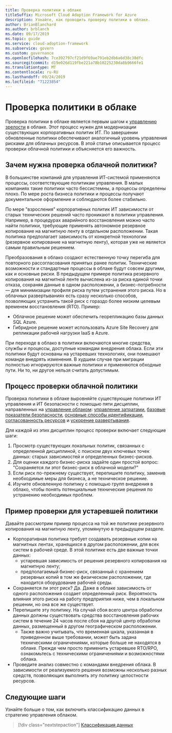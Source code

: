 ```yaml
---
title: Проверка политики в облаке
titleSuffix: Microsoft Cloud Adoption Framework for Azure
description: Узнайте, как проводить проверку политики в облаке.
author: BrianBlanchard
ms.author: brblanch
ms.date: 09/17/2019
ms.topic: guide
ms.service: cloud-adoption-framework
ms.subservice: govern
ms.custom: governance
ms.openlocfilehash: 7ce392797cf21d9f69ae791eb2db6a6d38c38dfc
ms.sourcegitcommit: d19e026d119fbe221a78b10225230da8b9666fe1
ms.translationtype: MT
ms.contentlocale: ru-RU
ms.lasthandoff: 09/24/2019
ms.locfileid: "71223854"
---
```

<!-- markdownlint-disable MD026 -->

# <a name="conduct-a-cloud-policy-review"></a>Проверка политики в облаке

Проверка политики в облаке является первым шагом к [управлению зрелости](../index.md) в облаке. Этот процесс нужен для модернизации существующих корпоративных политик ИТ. По завершении обновленные политики обеспечивают аналогичный уровень управления рисками для облачных ресурсов. В этой статье описывается процесс проверки облачной политики и объясняется его важность.

## <a name="why-perform-a-cloud-policy-review"></a>Зачем нужна проверка облачной политики?

В большинстве компаний для управления ИТ-системой применяются процессы, соответствующие политикам управления. В малых компаниях такие политики часто бессистемны, а процессы определены плохо. По мере роста бизнеса политики и процессы получают документальное оформление и соблюдаются более стабильно.

По мере "взросления" корпоративных политик ИТ зависимости от старых технических решений часто проникают в политики управления. Например, в процедурах аварийного восстановления можно часто найти политики, требующие применять автономное резервное копирование на магнитную ленту в отдельном расположении. Такая политика предполагает зависимость от конкретной технологии (резервное копирование на магнитную ленту), которая уже не является самым правильным решением.

Преобразования в облако создают естественную точку перегиба для повторного рассогласования принятых ранее политик. Технические возможности и стандартные процессы в облаке будут совсем другими, как и основные риски. В предыдущем примере политика резервного копирования на магнитной ленте вычислена из-за риска единой точки отказа, сохраняя данные в одном расположении, а бизнес-потребности — для минимизации профиля риска путем устранения этого риска. Но в облачных развертываниях есть сразу несколько способов, позволяющих устранить такой риск с гораздо более низким целевым временем восстановления (RTO). Пример:

- Облачное решение может обеспечить георепликацию базы данных SQL Azure.
- Гибридное решение может использовать Azure Site Recovery для репликации рабочей нагрузки IaaS в Azure.

При переходе в облако в политики включаются многие средства, службы и процессы, доступные командам внедрения облака. Если эти политики будут основаны на устаревших технологиях, они помешают команде внедрять изменения. В худшем случае при миграции полностью игнорируются важные политики и применяются обходные пути. Ни то, ни другое нельзя считать допустимым.

## <a name="the-cloud-policy-review-process"></a>Процесс проверки облачной политики

Проверка политики в облаке выровняйте существующие политики ИТ управления и ИТ безопасности с помощью пяти дисциплин, направленных на [управление облаком](../index.md): [управление затратами](../cost-management/index.md), [базовые показатели безопасности](../security-baseline/index.md), [основные способы идентификации](../identity-baseline/index.md), [согласованность ресурсов](../resource-consistency/index.md) и [ускорение развертывания](../deployment-acceleration/index.md).

Для каждой из этих дисциплин процесс проверки включает следующие шаги:

1. Просмотр существующих локальных политик, связанных с определенной дисциплиной, с поиском двух ключевых точек данных: старых зависимостей и определенных бизнес-рисков.
2. Для оценки каждого бизнес-риска задайте один простой вопрос: "Сохраняется ли этот бизнес-риск в облачной модели?"
3. Если риск по-прежнему существует, перепишите политику, заменив необходимые меры для бизнеса, а не техническое решение.
4. Изучите обновленную политику с помощью групп внедрения в облако, чтобы понять потенциальные технические решения по устранению необходимых проблем.

## <a name="example-of-a-policy-review-for-a-legacy-policy"></a>Пример проверки для устаревшей политики

Давайте рассмотрим пример процесса на той же политике резервного копирования на магнитную ленту, упомянутую в предыдущем разделе.

- Корпоративная политика требует создавать резервные копии на магнитных лентах, хранящихся в другом расположении, для всех систем в рабочей среде. В этой политике есть две важные точки данных:
  - устаревшая зависимость от решения резервного копирования на магнитную ленту;
  - предполагаемый бизнес-риск, связанный с хранением резервных копий в том же физическом расположении, где находится оборудование рабочей среды.
- Сохраняется ли этот риск? Да. Даже в облаке зависимость от одного расположения создает определенный риск. Вероятность влияния этого риска на работу предприятия ниже, чем в локальном решении, но она все же существует.
- Перепишите эту политику. На случай сбоя всего центра обработки данных должны существовать средства восстановления рабочих систем в течение 24 часов после сбоя на другой центр обработки данных, размещенный в другом географическом расположении.
  - Также важно учитывать, что временная шкала, указанная в приведенном выше требовании, может быть задана техническими ограничениями, которые больше не находятся в облаке. Прежде чем просто применить устаревшее RTO/RPO, ознакомьтесь с техническими ограничениями и возможностями облака.
- Проведите анализ совместно с командами внедрения облака. В зависимости от реализуемого решения возможны несколько разных средств, позволяющих выполнить эту политику целостности ресурсов.

## <a name="next-steps"></a>Следующие шаги

Узнайте больше о том, как включить классификацию данных в стратегию управления облаком.

> [!div class="nextstepaction"]
> [Классификация данных](./data-classification.md)
